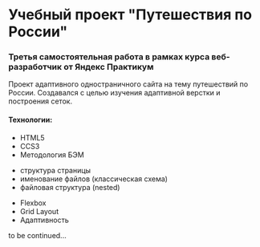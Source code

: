# Учебный проект "Путешествия по России"
### Третья самостоятельная работа в рамках курса веб-разработчик от Яндекс Практикум
Проект адаптивного одностраничного сайта на тему путешествий по России. Создавался с целью изучения адаптивной верстки и построения сеток.
#### Технологии:
* HTML5
* CCS3
* Методология БЭМ
- структура страницы
- именование файлов (классическая схема)
- файловая структура (nested) 
* Flexbox
* Grid Layout
* Адаптивность

to be continued...
